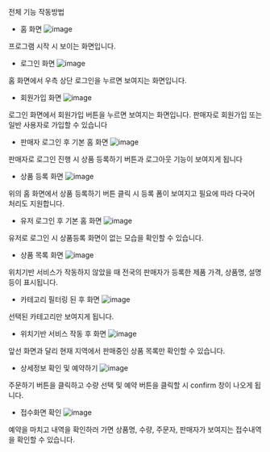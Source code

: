 전체 기능 작동방법 

- 홈 화면
![image](https://user-images.githubusercontent.com/82079111/204091813-a0bd05b0-a487-4cdb-81cf-cfe9cf902ad2.png)


프로그램 시작 시 보이는 화면입니다.

- 로그인 화면
![image](https://user-images.githubusercontent.com/82079111/204091815-b0925831-66b6-44de-a831-e256d18aa901.png)


홈 화면에서 우측 상단 로그인을 누르면 보여지는 화면입니다.

- 회원가입 화면
![image](https://user-images.githubusercontent.com/82079111/204091818-01c3bc15-23a6-45b9-bc33-c062486526ea.png)



로그인 화면에서 회원가입 버튼을 누르면 보여지는 화면입니다. 
판매자로 회원가입 또는 일반 사용자로 가입할 수 있습니다 

- 판매자 로그인 후 기본 홈 화면
![image](https://user-images.githubusercontent.com/82079111/204091823-288be39e-1357-4026-9fac-7524437a4a1e.png)



판매자로 로그인 진행 시 상품 등록하기 버튼과 로그아웃 기능이 보여지게 됩니다





- 상품 등록 화면
![image](https://user-images.githubusercontent.com/82079111/204091832-5047cf12-c2b9-43dd-b53c-04db93f13985.png)

 
위의 홈 화면에서 상품 등록하기 버튼 클릭 시 등록 폼이 보여지고 필요에 따라 다국어 처리도 지원합니다. 









- 유저 로그인 후 기본 홈 화면
![image](https://user-images.githubusercontent.com/82079111/204091839-4d95193d-733d-4028-9f29-e3f64214818d.png)



유저로 로그인 시 상품등록 화면이 없는 모습을 확인할 수 있습니다.

- 상품 목록 화면
![image](https://user-images.githubusercontent.com/82079111/204091848-d6e50096-770e-40bb-bec5-5d15f0c10b34.png)



위치기반 서비스가 작동하지 않았을 때 전국의 판매자가 등록한 제품 가격, 상품명, 설명 등이 
표시됩니다.




- 카테고리 필터링 된 후 화면
![image](https://user-images.githubusercontent.com/82079111/204091850-82ee7b23-5375-43d8-9c15-4df0af6520c6.png)



선택된 카테고리만 보여지게 됩니다.

- 위치기반 서비스 작동 후 화면
![image](https://user-images.githubusercontent.com/82079111/204091854-273a1b35-f766-4532-aec4-42aa222fb9fb.png)




앞선 화면과 달리 현재 지역에서 판매중인 상품 목록만 확인할 수 있습니다.

- 상세정보 확인 및 예약하기
![image](https://user-images.githubusercontent.com/82079111/204091860-b29c8c64-d293-47c1-a8b2-5c8dfb68fc36.png)



주문하기 버튼을 클릭하고 수량 선택 및 예약 버튼을 클릭할 시 confirm 창이 나오게 됩니다.

- 접수화면 확인
![image](https://user-images.githubusercontent.com/82079111/204091870-420e132b-96fe-4bc0-93b4-931d5218599c.png)

예약을 마치고 내역을 확인하러 가면 상품명, 수량, 주문자, 판매자가 보여지는 접수내역을 
확인할 수 있습니다. 
